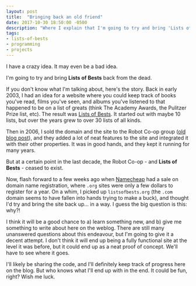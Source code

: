 ```yaml
---
layout: post
title:  "Bringing back an old friend"
date: 2017-10-30 18:50:00 -0500
description: "Where I explain that I'm going to try and bring 'Lists of Bests' back from the dead."
tags:
- lists-of-bests
- programming
- projects
---
```

I have a crazy idea. It may even be a bad idea.

I'm going to try and bring **Lists of Bests** back from the dead.

If you don't know what I'm talking about, here's the story. Back in early 2003, I had an idea for a website where you could keep track of books you've read, films you've seen, and albums you've listened to that happened to be on a list of greats (think The Academy Awards, the Pulitzer Prize list, etc). The result was [Lists of Bests](http://web.archive.org/web/20030522075103/http://listsofbests.com:80/ "What the site looked like around the time I launched it."). It started out with maybe 10 lists, but over the years grew to over 30 lists of all kinds.

Then in 2006, I sold the domain and the site to the Robot Co-op group ([old blog post](http://web.archive.org/web/20060628110105/http://www.robotcoop.com:80/articles/2006/02/20/lists-of-bests "Link explaining the site changing hands.")), and they added a lot of neat features to the site and integrated it with their other properties. It was in good hands, and they kept it running for many years.

But at a certain point in the last decade, the Robot Co-op - and **Lists of Bests** - ceased to exist.

Now, flash forward to a few weeks ago when [Namecheap](https://affiliate.namecheap.com/?affId=122374 "A nice domain hosting service") had a sale on domain name registration, where `.org` sites were only a few dollars to register for a year. On a whim, I picked up `listsofbests.org` (the `.com` domain seems to have fallen into hands trying to make a buck), and thought I'd try and bring the site back up... in a way. I guess the big question is this: why?!

I think it will be a good chance to a) learn something new, and b) give me something to write about here on the weblog. There are still many unanswered questions about this endeavour, but I'm going to give it a decent attempt. I don't think it will end up being a fully functional site at the level it was before, but it could end up as a neat proof of concept. We'll have to see where it goes.

I'll likely be sharing the code, and I'll definitely keep track of progress here on the blog. But who knows what I'll end up with in the end. It could be fun, right? Wish me luck.
